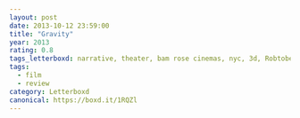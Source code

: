 ```yaml
---
layout: post 
date: 2013-10-12 23:59:00
title: "Gravity"
year: 2013
rating: 0.8
tags_letterboxd: narrative, theater, bam rose cinemas, nyc, 3d, Robtober
tags:
  - film
  - review
category: Letterboxd
canonical: https://boxd.it/1RQZl
---
```

